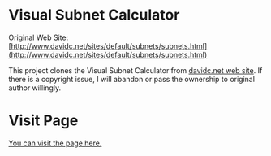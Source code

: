 # Visual Subnet Calculator

Original Web Site: [http://www.davidc.net/sites/default/subnets/subnets.html](http://www.davidc.net/sites/default/subnets/subnets.html)

This project clones the Visual Subnet Calculator from [davidc.net web site](http://www.davidc.net/sites/default/subnets/subnets.html). If there is a copyright issue, I will abandon or pass the ownership to original author willingly.

# Visit Page

[You can visit the page here.](http://rkttu.github.io/visualsubnetcalc/subnets.html)
